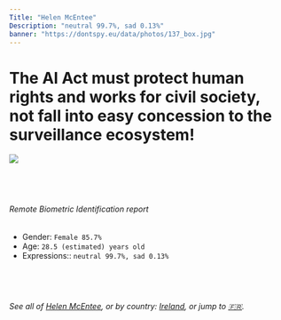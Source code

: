 ```yaml
---
Title: "Helen McEntee"
Description: "neutral 99.7%, sad 0.13%"
banner: "https://dontspy.eu/data/photos/137_box.jpg"
---
```


# The AI Act must protect human rights and works for civil society, not fall into easy concession to the surveillance ecosystem!

<link rel="stylesheet" type="text/css" href="/css/blog.css" />

<div class="is-fake" hidden>

_This is a **fake picture**_, we collect these anyway [because the AI Act](why-deepfake) negotiation moves in a way that would create more mess in our lives! for a longer explanation, read [The Dual Threat: How Losing the Biometric Battle Fuels Deepfake Proliferation](/blog/the-dual-threat-how-losing-the-biometric-battle-fuels-deepfake-proliferation/)

</div>

<!-- <img src="https://dontspy.eu/data/photos/54_box.jpg" /> -->
<img src="https://dontspy.eu/data/photos/137_box.jpg" />

## <br>

###### Remote Biometric Identification report

* <span class="label">Gender:</span> `Female 85.7%`
* <span class="label">Age:</span> `28.5 (estimated) years old`
* <span class="label">Expressions::</span> `neutral 99.7%, sad 0.13%`

## <br>

###### See all of [Helen McEntee](/policymaker#Helen%20McEntee), or by country: [Ireland](/country#Ireland), or jump to [🇫🇷](/x/33).

## <br>